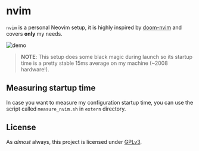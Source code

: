 # nvim

`nvim` is a personal Neovim setup, it is highly inspired
by [doom-nvim](https://github.com/NTBBloodbath/doom-nvim) and covers **only** my needs.

![demo](https://user-images.githubusercontent.com/36456999/186290407-68de61f6-eb54-497a-ba66-6bd2e4894d08.png)

> **NOTE**: This setup does some black magic during launch so its startup time
>       is a pretty stable 15ms average on my machine (~2008 hardware!).


## Measuring startup time

In case you want to measure my configuration startup time, you can use the script called
`measure_nvim.sh` in `extern` directory.


## License

As _almost_ always, this project is licensed under [GPLv3](./LICENSE).
